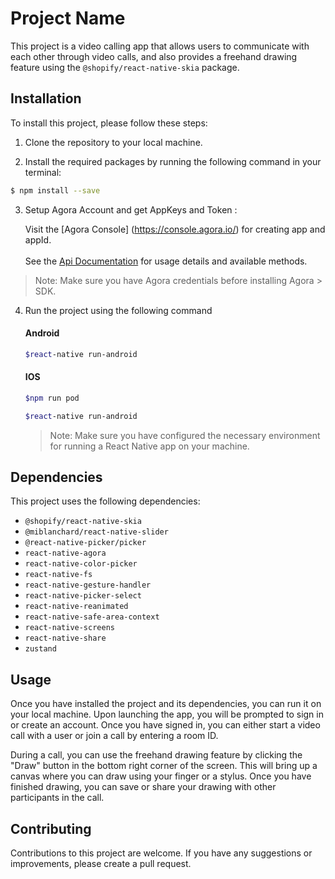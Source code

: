 # Project Name

This project is a video calling app that allows users to communicate
with each other through video calls, and also provides a freehand
drawing feature using the `@shopify/react-native-skia` package.

## Installation

To install this project, please follow these steps:

1.  Clone the repository to your local machine.

2.  Install the required packages by running the following command in
    your terminal:

  
```sh
$ npm install --save
```

                                

3.  Setup Agora Account and get AppKeys and Token : 

    Visit the [Agora Console] (https://console.agora.io/) for creating app and appId. <br/><br/>
    See the [Api Documentation](https://docs.agora.io/en/api-reference) for usage details and available methods.

                                                 
   > Note: Make sure you have Agora credentials before installing Agora
    > SDK.

4.  Run the project using the following command

    #### Android
    ```sh
    $react-native run-android 
    ```
    
    #### IOS 
    
     ```sh
     $npm run pod
     
     $react-native run-android 
    ```
                                            
                                        
    > Note: Make sure you have configured the necessary environment for
    > running a React Native app on your machine.

## Dependencies

This project uses the following dependencies:

-   `@shopify/react-native-skia`
-   `@miblanchard/react-native-slider`
-   `@react-native-picker/picker`
-   `react-native-agora`
-   `react-native-color-picker`
-   `react-native-fs`
-   `react-native-gesture-handler`
-   `react-native-picker-select`
-   `react-native-reanimated`
-   `react-native-safe-area-context`
-   `react-native-screens`
-   `react-native-share`
-   `zustand`

## Usage

Once you have installed the project and its dependencies, you can run it
on your local machine. Upon launching the app, you will be prompted to
sign in or create an account. Once you have signed in, you can either
start a video call with a user or join a call by entering a room ID.

During a call, you can use the freehand drawing feature by clicking the
\"Draw\" button in the bottom right corner of the screen. This will
bring up a canvas where you can draw using your finger or a stylus. Once
you have finished drawing, you can save or share your drawing with other
participants in the call.

## Contributing

Contributions to this project are welcome. If you have any suggestions
or improvements, please create a pull request.
